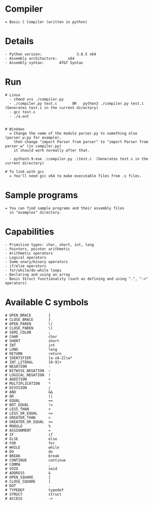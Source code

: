 # Compiler
	= Basic C Compiler (written in python)

# Details
	- Python version:            	 3.8.5 x64
	- Assembly architecture: 	 x64
	- Assembly syntax:		 AT&T Syntax

# Run
    # Linux
      - chmod u+x ./compiler.py
      - ./compiler.py test.c       OR   python3 ./compiler.py test.c  (Generates test.s in the current directory)
      - gcc test.s
      - ./a.out
	  
    
    # Windows
      = Change the name of the module parser.py to something else (parser_w.py for example), 
        then change "import Parser from parser" to "import Parser from parser_w" (in compiler.py)
        it should work normally after that.
	
      - python3.9.exe .\compiler.py .\test.c  (Generates test.s in the current directory)

    # To link with gcc
      = You'll need gcc x64 to make executable files from .s files.

# Sample programs 
	= You can find sample programs and their assembly files
	  in "examples" directory.

# Capabilities
	- Primitive types: char, short, int, long
	- Pointers, pointer arithmetic
	- Arithmetic operators
	- Logical operators
	- Some unary/binary operators
	- if/else operators
	- for/while/do-while loops
	- Declaring and using an array
	- Basic Struct functionality (such as defining and using ".", "->" operators)

# Available C symbols
	# OPEN_BRACE        {
	# CLOSE_BRACE       }
	# OPEN_PAREN        \(
	# CLOSE_PAREN       \)
	# SEMI_COLON        ;
	# CHAR              char
	# SHORT             short
	# INT               int
	# LONG              long
	# RETURN            return
	# IDENTIFIER        [a-zA-Z]\w*
	# INT_LITERAL       [0-9]+
	# NEGATION          -
	# BITWISE_NEGATION  ~
	# LOGICAL_NEGATION  !
	# ADDITION          +
	# MULTIPLICATION    *
	# DIVISION          /
	# AND               &&
	# OR                ||
	# EQUAL             ==
	# NOT_EQUAL         !=
	# LESS_THAN         <
	# LESS_OR_EQUAL     <=
	# GREATER_THAN      >
	# GREATER_OR_EQUAL  >=
	# MODULO            %
	# ASSIGNMENT        =
	# IF                if
	# ELSE              else
	# FOR               for
	# WHILE             while
	# DO                do
	# BREAK             break
	# CONTINUE          continue
	# COMMA             ,
	# VOID              void
	# ADDRESS           &
	# OPEN_SQUARE       [
	# CLOSE_SQUARE      ]
	# DOT               .
	# TYPEDEF           typedef
	# STRUCT            struct
	# ACCESS            ->
